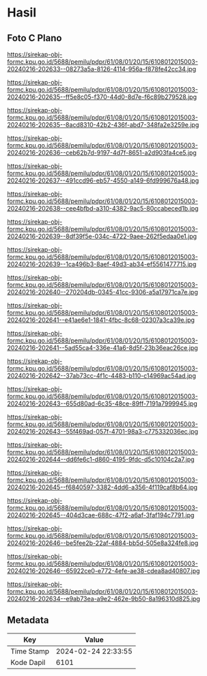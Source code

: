 # Hasil

## Foto C Plano

https://sirekap-obj-formc.kpu.go.id/5688/pemilu/pdpr/61/08/01/20/15/6108012015003-20240216-202633--08273a5a-8126-4114-956a-f878fe42cc34.jpg

https://sirekap-obj-formc.kpu.go.id/5688/pemilu/pdpr/61/08/01/20/15/6108012015003-20240216-202635--ff5e8c05-f370-44d0-8d7e-f6c89b279528.jpg

https://sirekap-obj-formc.kpu.go.id/5688/pemilu/pdpr/61/08/01/20/15/6108012015003-20240216-202635--8acd8310-42b2-436f-abd7-348fa2e3259e.jpg

https://sirekap-obj-formc.kpu.go.id/5688/pemilu/pdpr/61/08/01/20/15/6108012015003-20240216-202636--ceb62b7d-9197-4d7f-8651-a2d903fa4ce5.jpg

https://sirekap-obj-formc.kpu.go.id/5688/pemilu/pdpr/61/08/01/20/15/6108012015003-20240216-202637--491ccd96-eb57-4550-a149-6fd999676a48.jpg

https://sirekap-obj-formc.kpu.go.id/5688/pemilu/pdpr/61/08/01/20/15/6108012015003-20240216-202638--cee4bfbd-a310-4382-9ac5-80ccabeced1b.jpg

https://sirekap-obj-formc.kpu.go.id/5688/pemilu/pdpr/61/08/01/20/15/6108012015003-20240216-202639--8df39f5e-034c-4722-9aee-262f5edaa0e1.jpg

https://sirekap-obj-formc.kpu.go.id/5688/pemilu/pdpr/61/08/01/20/15/6108012015003-20240216-202639--1ca496b3-8aef-49d3-ab34-ef5561477715.jpg

https://sirekap-obj-formc.kpu.go.id/5688/pemilu/pdpr/61/08/01/20/15/6108012015003-20240216-202640--270204db-0345-41cc-9306-a5a17971ca7e.jpg

https://sirekap-obj-formc.kpu.go.id/5688/pemilu/pdpr/61/08/01/20/15/6108012015003-20240216-202641--e41ae6e1-1841-4fbc-8c68-02307a3ca39e.jpg

https://sirekap-obj-formc.kpu.go.id/5688/pemilu/pdpr/61/08/01/20/15/6108012015003-20240216-202641--5ad55ca4-336e-41a6-8d5f-23b36eac26ce.jpg

https://sirekap-obj-formc.kpu.go.id/5688/pemilu/pdpr/61/08/01/20/15/6108012015003-20240216-202642--37ab73cc-4f1c-4483-b110-c14969ac54ad.jpg

https://sirekap-obj-formc.kpu.go.id/5688/pemilu/pdpr/61/08/01/20/15/6108012015003-20240216-202643--655d80ad-6c35-48ce-89ff-7191a7999945.jpg

https://sirekap-obj-formc.kpu.go.id/5688/pemilu/pdpr/61/08/01/20/15/6108012015003-20240216-202643--55f469ad-057f-4701-98a3-c775332036ec.jpg

https://sirekap-obj-formc.kpu.go.id/5688/pemilu/pdpr/61/08/01/20/15/6108012015003-20240216-202644--dd6fe6c1-d860-4195-9fdc-d5c10104c2a7.jpg

https://sirekap-obj-formc.kpu.go.id/5688/pemilu/pdpr/61/08/01/20/15/6108012015003-20240216-202645--f6840597-3382-4dd6-a356-4f119caf8b64.jpg

https://sirekap-obj-formc.kpu.go.id/5688/pemilu/pdpr/61/08/01/20/15/6108012015003-20240216-202645--404d3cae-688c-47f2-a6af-3faf194c7791.jpg

https://sirekap-obj-formc.kpu.go.id/5688/pemilu/pdpr/61/08/01/20/15/6108012015003-20240216-202646--be5fee2b-22af-4884-bb5d-505e8a324fe8.jpg

https://sirekap-obj-formc.kpu.go.id/5688/pemilu/pdpr/61/08/01/20/15/6108012015003-20240216-202646--65922ce0-e772-4efe-ae38-cdea8ad40807.jpg

https://sirekap-obj-formc.kpu.go.id/5688/pemilu/pdpr/61/08/01/20/15/6108012015003-20240216-202634--e9ab73ea-a9e2-462e-9b50-8a196310d825.jpg


## Metadata

| Key        | Value               |
| ---------- | ------------------- |
| Time Stamp | 2024-02-24 22:33:55 |
| Kode Dapil | 6101                |



